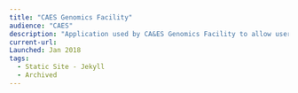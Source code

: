 ```yaml
---
title: "CAES Genomics Facility"
audience: "CAES"
description: "Application used by CA&ES Genomics Facility to allow users to enter, track and retrieve orders."
current-url:
Launched: Jan 2018
tags:
  - Static Site - Jekyll
  - Archived
---
```


